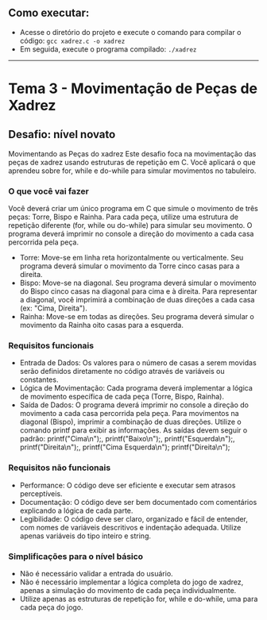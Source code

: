 ## Como executar:
- Acesse o diretório do projeto e execute o comando para compilar o código:
`gcc xadrez.c -o xadrez`
- Em seguida, execute o programa compilado:
`./xadrez`

---
# Tema 3 - Movimentação de Peças de Xadrez
## Desafio: nível novato
Movimentando as Peças do xadrez
Este desafio foca na movimentação das peças de xadrez usando estruturas de repetição em C. Você aplicará o que aprendeu sobre for, while e do-while para simular movimentos no tabuleiro.

### O que você vai fazer
Você deverá criar um único programa em C que simule o movimento de três peças: Torre, Bispo e Rainha. Para cada peça, utilize uma estrutura de repetição diferente (for, while ou do-while) para simular seu movimento. O programa deverá imprimir no console a direção do movimento a cada casa percorrida pela peça.
- Torre: Move-se em linha reta horizontalmente ou verticalmente. Seu programa deverá simular o movimento da Torre cinco casas para a direita.
- Bispo: Move-se na diagonal. Seu programa deverá simular o movimento do Bispo cinco casas na diagonal para cima e à direita. Para representar a diagonal, você imprimirá a combinação de duas direções a cada casa (ex: "Cima, Direita").
- Rainha: Move-se em todas as direções. Seu programa deverá simular o movimento da Rainha oito casas para a esquerda.

### Requisitos funcionais
- Entrada de Dados: Os valores para o número de casas a serem movidas serão definidos diretamente no código através de variáveis ou constantes.
- Lógica de Movimentação: Cada programa deverá implementar a lógica de movimento específica de cada peça (Torre, Bispo, Rainha).
- Saída de Dados: O programa deverá imprimir no console a direção do movimento a cada casa percorrida pela peça. Para movimentos na diagonal (Bispo), imprimir a combinação de duas direções. Utilize o comando printf para exibir as informações. As saídas devem seguir o padrão: printf("Cima\n");, printf("Baixo\n");, printf("Esquerda\n");, printf("Direita\n");, printf("Cima Esquerda\n"); printf("Direita\n");

### Requisitos não funcionais
- Performance: O código deve ser eficiente e executar sem atrasos perceptíveis.
- Documentação: O código deve ser bem documentado com comentários explicando a lógica de cada parte.
- Legibilidade: O código deve ser claro, organizado e fácil de entender, com nomes de variáveis descritivos e indentação adequada. Utilize apenas variáveis do tipo inteiro e string.

### Simplificações para o nível básico
- Não é necessário validar a entrada do usuário.
- Não é necessário implementar a lógica completa do jogo de xadrez, apenas a simulação do movimento de cada peça individualmente.
- Utilize apenas as estruturas de repetição for, while e do-while, uma para cada peça do jogo.
